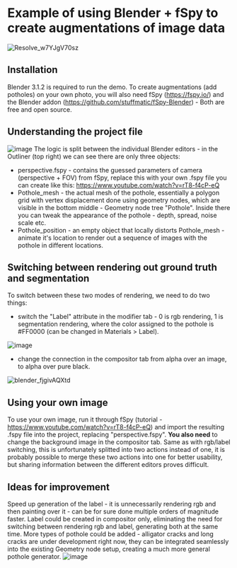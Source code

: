 # Example of using Blender + fSpy to create augmentations of image data
![Resolve_w7YJgV70sz](https://user-images.githubusercontent.com/46105170/174447901-c8fdc6be-3052-49bb-953e-d1e47130c989.gif)

## Installation
Blender 3.1.2 is required to run the demo. To create augmentations (add potholes) on your own photo, you will also need fSpy (https://fspy.io/) and the Blender addon (https://github.com/stuffmatic/fSpy-Blender) - Both are free and open source.

## Understanding the project file
![image](https://user-images.githubusercontent.com/46105170/174445734-3b6f3e53-95c0-433a-bfd5-00a260a9b7d8.png)
The logic is split between the individual Blender editors - in the Outliner (top right) we can see there are only three objects:
* perspective.fspy - contains the guessed parameters of camera (perspective + FOV) from fSpy, replace this with your own .fspy file you can create like this: https://www.youtube.com/watch?v=rT8-f4cP-eQ
* Pothole_mesh - the actual mesh of the pothole, essentially a polygon grid with vertex displacement done using geometry nodes, which are visible in the bottom middle - Geometry node tree "Pothole". Inside there you can tweak the appearance of the pothole - depth, spread, noise scale etc.
* Pothole_position - an empty object that locally distorts Pothole_mesh - animate it's location to render out a sequence of images with the pothole in different locations. 

## Switching between rendering out ground truth and segmentation
To switch between these two modes of rendering, we need to do two things: 
* switch the "Label" attribute in the modifier tab - 0 is rgb rendering, 1 is segmentation rendering, where the color assigned to the pothole is #FF0000 (can be changed in Materials > Label). 

![image](https://user-images.githubusercontent.com/46105170/174446330-55b5989c-380e-4e77-b891-3f94de442fb7.png)
* change the connection in the compositor tab from alpha over an image, to alpha over pure black.

![blender_fjgivAQXtd](https://user-images.githubusercontent.com/46105170/174446532-b331e8d5-cb9d-40ed-8693-2ed08036aab9.gif)

## Using your own image
To use your own image, run it through fSpy (tutorial - https://www.youtube.com/watch?v=rT8-f4cP-eQ) and import the resulting .fspy file into the project, replacing "perspective.fspy". **You also need** to change the background image in the compositor tab. Same as with rgb/label switching, this is unfortunately splitted into two actions instead of one, it is probably possible to merge these two actions into one for better usability, but sharing information between the different editors proves difficult.

## Ideas for improvement
Speed up generation of the label - it is unnecessarily rendering rgb and then painting over it - can be for sure done multiple orders of magnitude faster. Label could be created in compositor only, eliminating the need for switching between rendering rgb and label, generating both at the same time.
More types of pothole could be added - alligator cracks and long cracks are under development right now, they can be integrated seamlessly into the existing Geometry node setup, creating a much more general pothole generator.
![image](https://user-images.githubusercontent.com/46105170/174447210-763dd959-c6d8-41c9-9497-00cd8bec5a33.png)


